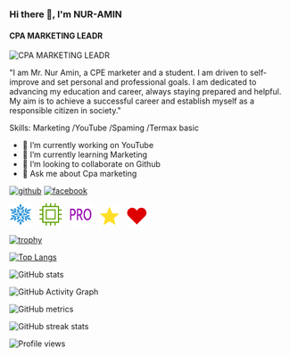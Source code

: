 ### Hi there 👋, I'm NUR-AMIN
#### CPA MARKETING LEADR 
![CPA MARKETING LEADR ](https://www.facebook.com/photo/?fbid=697942235625048&set=a.103982451687699)

"I am Mr. Nur Amin, a CPE marketer and a student. I am driven to self-improve and set personal and professional goals. I am dedicated to advancing my education and career, always staying prepared and helpful. My aim is to achieve a successful career and establish myself as a responsible citizen in society."

Skills: Marketing  /YouTube /Spaming /Termax basic

- 🔭 I’m currently working on YouTube  
- 🌱 I’m currently learning Marketing  
- 👯 I’m looking to collaborate on Github 
- 💬 Ask me about Cpa marketing  


[<img src='https://cdn.jsdelivr.net/npm/simple-icons@3.0.1/icons/github.svg' alt='github' height='40'>](https://github.com/https://github.com/nuramin00)  [<img src='https://cdn.jsdelivr.net/npm/simple-icons@3.0.1/icons/facebook.svg' alt='facebook' height='40'>](https://www.facebook.com/https://www.facebook.com/partho.sarkar.9250595?mibextid=ViGcVu)  

<a href='https://archiveprogram.github.com/'><img src='https://raw.githubusercontent.com/acervenky/animated-github-badges/master/assets/acbadge.gif' width='40' height='40'></a> <a href='https://docs.github.com/en/developers'><img src='https://raw.githubusercontent.com/acervenky/animated-github-badges/master/assets/devbadge.gif' width='40' height='40'></a> <a href='https://github.com/pricing'><img src='https://raw.githubusercontent.com/acervenky/animated-github-badges/master/assets/pro.gif' width='40' height='40'></a> <a href='https://stars.github.com/'><img src='https://raw.githubusercontent.com/acervenky/animated-github-badges/master/assets/starbadge.gif' width='35' height='35'></a> <a href='https://docs.github.com/en/github/supporting-the-open-source-community-with-github-sponsors'><img src='https://raw.githubusercontent.com/acervenky/animated-github-badges/master/assets/sponsorbadge.gif' width='35' height='35'></a> 

[![trophy](https://github-profile-trophy.vercel.app/?username=https://github.com/nuramin00)](https://github.com/ryo-ma/github-profile-trophy)

[![Top Langs](https://github-readme-stats.vercel.app/api/top-langs/?username=https://github.com/nuramin00)](https://github.com/anuraghazra/github-readme-stats)

![GitHub stats](https://github-readme-stats.vercel.app/api?username=https://github.com/nuramin00&show_icons=true&count_private=true)  

![GitHub Activity Graph](https://activity-graph.herokuapp.com/graph?username=https://github.com/nuramin00)  

![GitHub metrics](https://metrics.lecoq.io/https://github.com/nuramin00)  

![GitHub streak stats](https://streak-stats.demolab.com/?user=https://github.com/nuramin00)  

![Profile views](https://gpvc.arturio.dev/https://github.com/nuramin00)  
